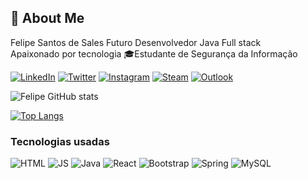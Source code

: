 ## 🚀 About Me
Felipe Santos de Sales
Futuro Desenvolvedor Java Full stack <br>
Apaixonado por tecnologia
🎓Estudante de Segurança da Informação



[![LinkedIn](https://img.shields.io/badge/LinkedIn-0077B5?style=for-the-badge&logo=linkedin&logoColor=white)](https://www.linkedin.com/in/felipe-santos-65b7171bb/) [![Twitter](https://img.shields.io/badge/Twitter-1DA1F2?style=for-the-badge&logo=twitter&logoColor=white)](https://twitter.com/felipedsales) [![Instagram](https://img.shields.io/badge/Instagram-E4405F?style=for-the-badge&logo=instagram&logoColor=white)](https://www.instagram.com/_felipedsales/) [![Steam](https://img.shields.io/badge/Steam-000000?style=for-the-badge&logo=steam&logoColor=white)](https://steamcommunity.com/profiles/76561198111037484/) [![Outlook](https://img.shields.io/badge/Microsoft_Outlook-0078D4?style=for-the-badge&logo=microsoft-outlook&logoColor=white)](https://account.microsoft.com/profile/?refd=outlook.live.com)

![Felipe GitHub stats](https://github-readme-stats.vercel.app/api?username=felipedsales&show_icons=true&theme=highcontrast)

[![Top Langs](https://github-readme-stats.vercel.app/api/top-langs/?username=felipedsales&layout=compact)](https://github.com/felipedsales/github-readme-stats)

### Tecnologias usadas

![HTML](https://img.shields.io/badge/HTML5-E34F26?style=for-the-badge&logo=html5&logoColor=white) ![JS](https://img.shields.io/badge/CSS3-1572B6?style=for-the-badge&logo=css3&logoColor=white) ![Java](https://img.shields.io/badge/Java-ED8B00?style=for-the-badge&logo=java&logoColor=white) ![React](https://img.shields.io/badge/React-20232A?style=for-the-badge&logo=react&logoColor=61DAFB) ![Bootstrap](https://img.shields.io/badge/Bootstrap-563D7C?style=for-the-badge&logo=bootstrap&logoColor=white) ![Spring](https://img.shields.io/badge/Spring-6DB33F?style=for-the-badge&logo=spring&logoColor=white) ![MySQL](https://img.shields.io/badge/MySQL-00000F?style=for-the-badge&logo=mysql&logoColor=white
)
